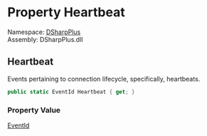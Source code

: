 # Property Heartbeat

Namespace: [DSharpPlus](DSharpPlus.md)  
Assembly: DSharpPlus.dll

## <a id="DSharpPlus_LoggerEvents_Heartbeat"></a>Heartbeat

Events pertaining to connection lifecycle, specifically, heartbeats.

```csharp
public static EventId Heartbeat { get; }
```

### Property Value

[EventId](https://learn.microsoft.com/dotnet/api/microsoft.extensions.logging.eventid)

